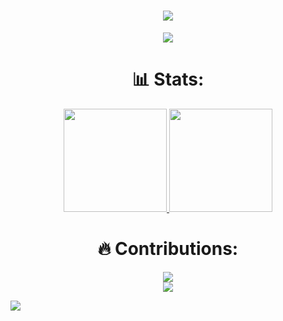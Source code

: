 <h1 align="center">
  <a href="https://github.com/MoulinLouis">
    <img src="https://readme-typing-svg.herokuapp.com/?lines=Hello,+World!;Je+m'appelle+Louis+Moulin.;Bienvenue+sur+mon+profil!&center=true&size=27">
  </a>
</h1>

<p align="center">
  <a href="https://github.com/MoulinLouis">
    <img src="https://github-profile-trophy.vercel.app/?username=MoulinLouis&theme=monokai&column=8&no-frame=true&no-bg=true">
  </a>
</p>

<h1 align="center"> 📊 Stats: </h1>

<p align="center">
  <a href="https://github.com/MoulinLouis">
    <img src="https://github-readme-stats.vercel.app/api?username=MoulinLouis&show_icons=true&bg_color=0d1117&text_color=FFF&border_color=444" height="165">
  </a>
  <a href="https://github.com/MoulinLouis">
    <img src="https://github-readme-stats.vercel.app/api/top-langs/?username=MoulinLouis&layout=compact&bg_color=0d1117&text_color=FFF&border_color=444"  height="165">
  </a>
</p>
<h1 align="center"> 🔥 Contributions: </h1>
<p align="center">
  <a href="https://github.com/MoulinLouis">
    <img src="http://github-readme-streak-stats.herokuapp.com?user=MoulinLouis&theme=react&background=0d1117&border=666">
  </a>
  <br>
  <a href="https://github.com/MoulinLouis">
    <img src="https://activity-graph.herokuapp.com/graph?username=MoulinLouis&theme=react-dark&hide_border=true">
  </a>
</p>

<a href="https://github.com/MoulinLouis">
  <img src="https://shields-io-visitor-counter.herokuapp.com/badge?page=MoulinLouis.MoulinLouis&style=for-the-badge">
<a>
